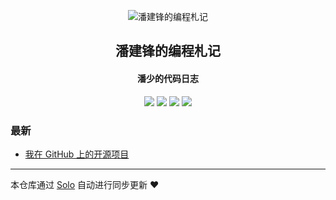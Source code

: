 <p align="center"><img alt="潘建锋的编程札记" src="https://static.b3log.org/images/brand/solo-32.png"></p><h2 align="center">
潘建锋的编程札记
</h2>

<h4 align="center">潘少的代码日志</h4>
<p align="center"><a title="潘建锋的编程札记" target="_blank" href="https://github.com/panjf2000/solo-blog"><img src="https://img.shields.io/github/last-commit/panjf2000/solo-blog.svg?style=flat-square&color=FF9900"></a>
<a title="GitHub repo size in bytes" target="_blank" href="https://github.com/panjf2000/solo-blog"><img src="https://img.shields.io/github/repo-size/panjf2000/solo-blog.svg?style=flat-square"></a>
<a title="Solo Version" target="_blank" href="https://github.com/b3log/solo/releases"><img src="https://img.shields.io/badge/solo-3.6.3-f1e05a.svg?style=flat-square&color=blueviolet"></a>
<a title="Hits" target="_blank" href="https://github.com/b3log/hits"><img src="https://hits.b3log.org/panjf2000/solo-blog.svg"></a></p>

### 最新

* [我在 GitHub 上的开源项目](http://blog.taohuawu.club/my-github-repos)



---

本仓库通过 [Solo](https://github.com/b3log/solo) 自动进行同步更新 ❤️ 